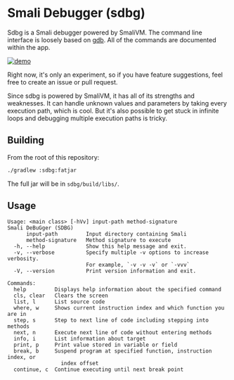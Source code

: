 # Smali Debugger (sdbg)

Sdbg is a Smali debugger powered by SmaliVM. The command line interface is loosely based on [gdb](https://sourceware.org/gdb/current/onlinedocs/gdb/). All of the commands are documented within the app.

[![demo](https://asciinema.org/a/327115.svg)](https://asciinema.org/a/327115)

Right now, it's only an experiment, so if you have feature suggestions, feel free to create an issue or pull request.

Since sdbg is powered by SmaliVM, it has all of its strengths and weaknesses. It can handle unknown values and parameters by taking every execution path, which is cool. But it's also possible to get stuck in infinite loops and debugging multiple execution paths is tricky.

## Building

From the root of this repository:

```bash
./gradlew :sdbg:fatjar
```

The full jar will be in `sdbg/build/libs/`.

## Usage

```plaintext
Usage: <main class> [-hVv] input-path method-signature
Smali DeBuGger (SDBG)
      input-path         Input directory containing Smali
      method-signature   Method signature to execute
  -h, --help             Show this help message and exit.
  -v, --verbose          Specify multiple -v options to increase verbosity.
                         For example, `-v -v -v` or `-vvv`
  -V, --version          Print version information and exit.
```

```plaintext
Commands:
  help         Displays help information about the specified command
  cls, clear   Clears the screen
  list, l      List source code
  where, w     Shows current instruction index and which function you are in
  step, s      Step to next line of code including stepping into methods
  next, n      Execute next line of code without entering methods
  info, i      List information about target
  print, p     Print value stored in variable or field
  break, b     Suspend program at specified function, instruction index, or
                 index offset
  continue, c  Continue executing until next break point
```
